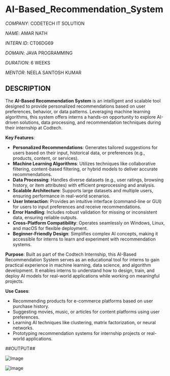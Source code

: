 # AI-Based_Recommendation_System

*COMPANY*: CODETECH IT SOLUTION

*NAME*: AMAR NATH

*INTERN ID*: CT06DG69

*DOMAIN*: JAVA PROGRAMMING

*DURATION*: 6 WEEKS

*MENTOR*: NEELA SANTOSH KUMAR

## DESCRIPTION ##

The **AI-Based Recommendation System** is an intelligent and scalable tool designed to provide personalized recommendations based on user preferences, behavior, or data patterns. Leveraging machine learning algorithms, this system offers interns a hands-on opportunity to explore AI-driven solutions, data processing, and recommendation techniques during their internship at Codtech.

**Key Features**:
- **Personalized Recommendations**: Generates tailored suggestions for users based on their input, historical data, or preferences (e.g., products, content, or services).
- **Machine Learning Algorithms**: Utilizes techniques like collaborative filtering, content-based filtering, or hybrid models to deliver accurate recommendations.
- **Data Processing**: Handles diverse datasets (e.g., user ratings, browsing history, or item attributes) with efficient preprocessing and analysis.
- **Scalable Architecture**: Supports large datasets and multiple users, ensuring performance in real-world scenarios.
- **User Interaction**: Provides an intuitive interface (command-line or GUI) for users to input preferences and receive recommendations.
- **Error Handling**: Includes robust validation for missing or inconsistent data, ensuring reliable outputs.
- **Cross-Platform Compatibility**: Operates seamlessly on Windows, Linux, and macOS for flexible deployment.
- **Beginner-Friendly Design**: Simplifies complex AI concepts, making it accessible for interns to learn and experiment with recommendation systems.

**Purpose**:
Built as part of the Codtech Internship, this AI-Based Recommendation System serves as an educational tool for interns to gain practical experience in machine learning, data science, and algorithm development. It enables interns to understand how to design, train, and deploy AI models for real-world applications while working on meaningful projects.

**Use Cases**:
- Recommending products for e-commerce platforms based on user purchase history.
- Suggesting movies, music, or articles for content platforms using user preferences.
- Learning AI techniques like clustering, matrix factorization, or neural networks.
- Prototyping recommendation systems for internship projects or real-world applications.

##OUTPUT##

![Image](https://github.com/user-attachments/assets/e7be26ae-4b28-41ec-969a-8a1d3083023f)

![Image](https://github.com/user-attachments/assets/454931b6-5fa3-4d90-b81a-e2adf7822db5)
